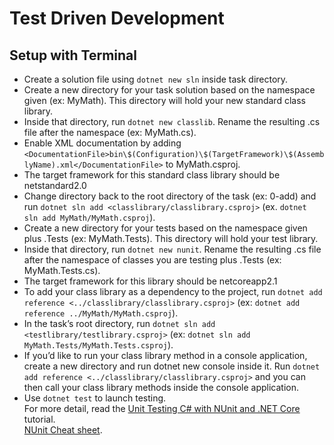 # Test Driven Development
## Setup with Terminal
* Create a solution file using `dotnet new sln` inside task directory.
* Create a new directory for your task solution based on the namespace given (ex: MyMath). This directory will hold your new standard class library.
* Inside that directory, run `dotnet new classlib`. Rename the resulting .cs file after the namespace (ex: MyMath.cs).
* Enable XML documentation by adding `<DocumentationFile>bin\$(Configuration)\$(TargetFramework)\$(AssemblyName).xml</DocumentationFile>` to MyMath.csproj.
* The target framework for this standard class library should be netstandard2.0
* Change directory back to the root directory of the task (ex: 0-add) and run `dotnet sln add <classlibrary/classlibrary.csproj>` (ex. `dotnet sln add MyMath/MyMath.csproj`).
* Create a new directory for your tests based on the namespace given plus .Tests (ex: MyMath.Tests). This directory will hold your test library.
* Inside that directory, run `dotnet new nunit`. Rename the resulting .cs file after the namespace of classes you are testing plus .Tests (ex: MyMath.Tests.cs).
* The target framework for this library should be netcoreapp2.1
* To add your class library as a dependency to the project, run `dotnet add reference <../classlibrary/classlibrary.csproj>` (ex: `dotnet add reference ../MyMath/MyMath.csproj`).
* In the task’s root directory, run `dotnet sln add <testlibrary/testlibrary.csproj>` (ex: `dotnet sln add MyMath.Tests/MyMath.Tests.csproj`).
* If you’d like to run your class library method in a console application, create a new directory and run dotnet new console inside it. Run `dotnet add reference <../classlibrary/classlibrary.csproj>` and you can then call your class library methods inside the console application.<br>
* Use `dotnet test` to launch testing.<br>
For more detail, read the [Unit Testing C# with NUnit and .NET Core](https://learn.microsoft.com/en-us/dotnet/core/testing/unit-testing-with-nunit) tutorial.<br>
[NUnit Cheat sheet](https://www.automatetheplanet.com/nunit-cheat-sheet/).
